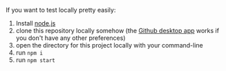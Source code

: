 If you want to test locally pretty easily:

1. Install [node.js](https://nodejs.org/)
2. clone this repository locally somehow (the [Github desktop app](https://desktop.github.com/) works if you don't have any other preferences)
3. open the directory for this project locally with your command-line
4. run `npm i`
5. run `npm start`
